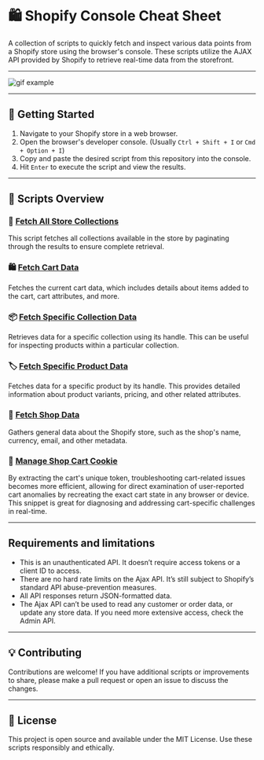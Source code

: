 # 🛍 Shopify Console Cheat Sheet

A collection of scripts to quickly fetch and inspect various data points from a Shopify store using the browser's console. These scripts utilize the AJAX API provided by Shopify to retrieve real-time data from the storefront.

---
![gif example](https://github.com/lucasaraujo45/shopify-dev-console/assets/29403436/a30f8b10-1270-41d8-9889-c4878510b556)

---

## 🚀 Getting Started

1. Navigate to your Shopify store in a web browser.
2. Open the browser's developer console. (Usually `Ctrl + Shift + I` or `Cmd + Option + I`)
3. Copy and paste the desired script from this repository into the console.
4. Hit `Enter` to execute the script and view the results.

---
 
## 📂 Scripts Overview

### 🛒 [Fetch All Store Collections](./fetch-all-stores-collections)

This script fetches all collections available in the store by paginating through the results to ensure complete retrieval.

### 🛍 [Fetch Cart Data](./fetch-cartjs)

Fetches the current cart data, which includes details about items added to the cart, cart attributes, and more.

### 📦 [Fetch Specific Collection Data](./fetch-collection-data)

Retrieves data for a specific collection using its handle. This can be useful for inspecting products within a particular collection.

### 🏷 [Fetch Specific Product Data](./fetch-product-data)

Fetches data for a specific product by its handle. This provides detailed information about product variants, pricing, and other related attributes.

### 🏪 [Fetch Shop Data](./fetch-shop-data)

Gathers general data about the Shopify store, such as the shop's name, currency, email, and other metadata.

### 🍪 [Manage Shop Cart Cookie](./get-and-transfer-cart-cookie)

By extracting the cart's unique token, troubleshooting cart-related issues becomes more efficient, allowing for direct examination of user-reported cart anomalies by recreating the exact cart state in any browser or device. This snippet is great for diagnosing and addressing cart-specific challenges in real-time.

---

## Requirements and limitations
- This is an unauthenticated API. It doesn’t require access tokens or a client ID to access.
- There are no hard rate limits on the Ajax API. It’s still subject to Shopify’s standard API abuse-prevention measures.
- All API responses return JSON-formatted data.
- The Ajax API can’t be used to read any customer or order data, or update any store data. If you need more extensive access, check the Admin API.

---

## 💡 Contributing

Contributions are welcome! If you have additional scripts or improvements to share, please make a pull request or open an issue to discuss the changes.

---

## 📜 License

This project is open source and available under the MIT License. Use these scripts responsibly and ethically.
